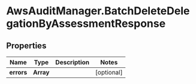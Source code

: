 # AwsAuditManager.BatchDeleteDelegationByAssessmentResponse

## Properties

Name | Type | Description | Notes
------------ | ------------- | ------------- | -------------
**errors** | **Array** |  | [optional] 


